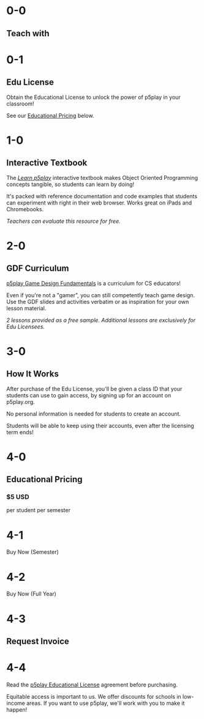 # 0-0

## Teach with

# 0-1

## Edu License

Obtain the Educational License to unlock the power of p5play in your classroom!

See our [Educational Pricing](#educational-pricing) below.

# 1-0

## Interactive Textbook

The [_Learn p5play_](../learn) interactive textbook makes Object Oriented Programming concepts tangible, so students can learn by doing!

It's packed with reference documentation and code examples that students can experiment with right in their web browser. Works great on iPads and Chromebooks.

_Teachers can evaluate this resource for free._

# 2-0

## GDF Curriculum

[p5play Game Design Fundamentals](https://drive.google.com/drive/folders/1IhB6eEEABuGAe3eNEc0-SG0VujDZVDXA) is a curriculum for CS educators!

Even if you're not a "gamer", you can still competently teach game design. Use the GDF slides and activities verbatim or as inspiration for your own lesson material.

_2 lessons provided as a free sample. Additional lessons are exclusively for Edu Licensees._

# 3-0

## How It Works

After purchase of the Edu License, you'll be given a class ID that your students can use to gain access, by signing up for an account on p5play.org.

No personal information is needed for students to create an account.

Students will be able to keep using their accounts, even after the licensing term ends!

# 4-0

## Educational Pricing

### $5 USD

per student per semester

# 4-1

Buy Now (Semester)

# 4-2

Buy Now (Full Year)

# 4-3

## Request Invoice

# 4-4

Read the [p5play Educational License](https://github.com/quinton-ashley/p5play-web/blob/main/teach/EDU_LICENSE.md) agreement before purchasing.

Equitable access is important to us. We offer discounts for schools in low-income areas. If you want to use p5play, we'll work with you to make it happen!
